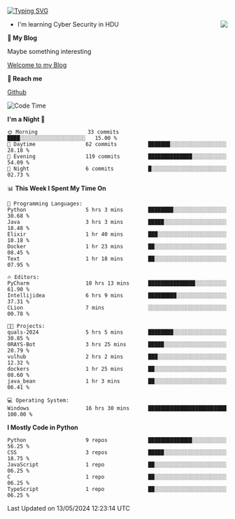 [![Typing SVG](https://readme-typing-svg.herokuapp.com?font=Fira+Code&pause=1000&random=false&width=450&height=60&lines=Hello+%F0%9F%91%8B%F0%9F%8F%BB;I'm+JBNRZ)](https://git.io/typing-svg)

<a href="#">
  <img align="right" src="https://github-readme-stats.vercel.app/api?username=JBNRZ&show_icons=true&bg_color=15,f2f7fd,E0EAFC" />
</a>

- I'm learning Cyber Security in HDU

 **🌱 My Blog**

Maybe something interesting

[Welcome to my Blog](https://jbnrz.com.cn/)

 **💬 Reach me** 

[Github](https://github.com/JBNRZ)


<!--START_SECTION:waka-->
![Code Time](http://img.shields.io/badge/Code%20Time-466%20hrs%202%20mins-blue)

**I'm a Night 🦉** 

```text
🌞 Morning                33 commits          ████░░░░░░░░░░░░░░░░░░░░░   15.00 % 
🌆 Daytime                62 commits          ███████░░░░░░░░░░░░░░░░░░   28.18 % 
🌃 Evening                119 commits         ██████████████░░░░░░░░░░░   54.09 % 
🌙 Night                  6 commits           █░░░░░░░░░░░░░░░░░░░░░░░░   02.73 % 
```


📊 **This Week I Spent My Time On** 

```text
💬 Programming Languages: 
Python                   5 hrs 3 mins        ████████░░░░░░░░░░░░░░░░░   30.68 % 
Java                     3 hrs 3 mins        █████░░░░░░░░░░░░░░░░░░░░   18.48 % 
Elixir                   1 hr 40 mins        ███░░░░░░░░░░░░░░░░░░░░░░   10.18 % 
Docker                   1 hr 23 mins        ██░░░░░░░░░░░░░░░░░░░░░░░   08.45 % 
Text                     1 hr 18 mins        ██░░░░░░░░░░░░░░░░░░░░░░░   07.95 % 

🔥 Editors: 
PyCharm                  10 hrs 13 mins      ███████████████░░░░░░░░░░   61.90 % 
Intellijidea             6 hrs 9 mins        █████████░░░░░░░░░░░░░░░░   37.31 % 
CLion                    7 mins              ░░░░░░░░░░░░░░░░░░░░░░░░░   00.78 % 

🐱‍💻 Projects: 
quals-2024               5 hrs 5 mins        ████████░░░░░░░░░░░░░░░░░   30.85 % 
0RAYS-Bot                3 hrs 25 mins       █████░░░░░░░░░░░░░░░░░░░░   20.79 % 
vulhub                   2 hrs 2 mins        ███░░░░░░░░░░░░░░░░░░░░░░   12.32 % 
dockers                  1 hr 25 mins        ██░░░░░░░░░░░░░░░░░░░░░░░   08.60 % 
java_bean                1 hr 3 mins         ██░░░░░░░░░░░░░░░░░░░░░░░   06.41 % 

💻 Operating System: 
Windows                  16 hrs 30 mins      █████████████████████████   100.00 % 
```

**I Mostly Code in Python** 

```text
Python                   9 repos             ██████████████░░░░░░░░░░░   56.25 % 
CSS                      3 repos             █████░░░░░░░░░░░░░░░░░░░░   18.75 % 
JavaScript               1 repo              ██░░░░░░░░░░░░░░░░░░░░░░░   06.25 % 
C                        1 repo              ██░░░░░░░░░░░░░░░░░░░░░░░   06.25 % 
TypeScript               1 repo              ██░░░░░░░░░░░░░░░░░░░░░░░   06.25 % 
```




 Last Updated on 13/05/2024 12:23:14 UTC
<!--END_SECTION:waka-->

